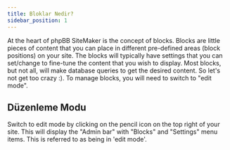 ```yaml
---
title: Bloklar Nedir?
sidebar_position: 1
---
```


At the heart of phpBB SiteMaker is the concept of blocks. Blocks are little pieces of content that you can place in different pre-defined areas (block positions) on your site. The blocks will typically have settings that you can set/change to fine-tune the content that you wish to display. Most blocks, but not all, will make database queries to get the desired content. So let's not get too crazy :). To manage blocks, you will need to switch to "edit mode".

## Düzenleme Modu
Switch to edit mode by clicking on the pencil icon on the top right of your site. This will display the "Admin bar" with "Blocks" and "Settings" menu items. This is referred to as being in 'edit mode'.
